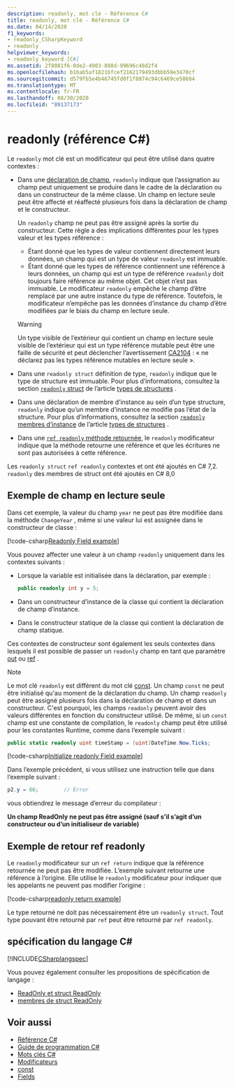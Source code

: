 ```yaml
---
description: readonly, mot clé - Référence C#
title: readonly, mot clé - Référence C#
ms.date: 04/14/2020
f1_keywords:
- readonly_CSharpKeyword
- readonly
helpviewer_keywords:
- readonly keyword [C#]
ms.assetid: 2f8081f6-0de2-4903-898d-99696c48d2f4
ms.openlocfilehash: b1bab5af18216fcef2162179493dbbb59e3470cf
ms.sourcegitcommit: d579fb5e4b46745fd0f1f8874c94c6469ce58604
ms.translationtype: MT
ms.contentlocale: fr-FR
ms.lasthandoff: 08/30/2020
ms.locfileid: "89137173"
---
```

# <a name="readonly-c-reference"></a>readonly (référence C#)

Le `readonly` mot clé est un modificateur qui peut être utilisé dans quatre contextes :

- Dans une [déclaration de champ](#readonly-field-example), `readonly` indique que l’assignation au champ peut uniquement se produire dans le cadre de la déclaration ou dans un constructeur de la même classe. Un champ en lecture seule peut être affecté et réaffecté plusieurs fois dans la déclaration de champ et le constructeur.
  
  Un `readonly` champ ne peut pas être assigné après la sortie du constructeur. Cette règle a des implications différentes pour les types valeur et les types référence :
  
  - Étant donné que les types de valeur contiennent directement leurs données, un champ qui est un type de valeur `readonly` est immuable.
  - Étant donné que les types de référence contiennent une référence à leurs données, un champ qui est un type de référence `readonly` doit toujours faire référence au même objet. Cet objet n’est pas immuable. Le modificateur `readonly` empêche le champ d’être remplacé par une autre instance du type de référence. Toutefois, le modificateur n’empêche pas les données d’instance du champ d’être modifiées par le biais du champ en lecture seule.

  > [!WARNING]
  > Un type visible de l’extérieur qui contient un champ en lecture seule visible de l’extérieur qui est un type référence mutable peut être une faille de sécurité et peut déclencher l’avertissement [CA2104](/visualstudio/code-quality/ca2104) : « ne déclarez pas les types référence mutables en lecture seule ».

- Dans une `readonly struct` définition de type, `readonly` indique que le type de structure est immuable. Pour plus d’informations, consultez la section [ `readonly` struct](../builtin-types/struct.md#readonly-struct) de l’article [types de structures](../builtin-types/struct.md) .
- Dans une déclaration de membre d’instance au sein d’un type structure, `readonly` indique qu’un membre d’instance ne modifie pas l’état de la structure. Pour plus d’informations, consultez la section [ `readonly` membres d’instance](../builtin-types/struct.md#readonly-instance-members) de l’article [types de structures](../builtin-types/struct.md) .
- Dans une [ `ref readonly` méthode retournée](#ref-readonly-return-example), le `readonly` modificateur indique que la méthode retourne une référence et que les écritures ne sont pas autorisées à cette référence.

Les `readonly struct` `ref readonly` contextes et ont été ajoutés en C# 7,2. `readonly` des membres de struct ont été ajoutés en C# 8,0

## <a name="readonly-field-example"></a>Exemple de champ en lecture seule

Dans cet exemple, la valeur du champ `year` ne peut pas être modifiée dans la méthode `ChangeYear` , même si une valeur lui est assignée dans le constructeur de classe :

[!code-csharp[Readonly Field example](snippets/ReadonlyKeywordExamples.cs#ReadonlyField)]

Vous pouvez affecter une valeur à un champ `readonly` uniquement dans les contextes suivants :

- Lorsque la variable est initialisée dans la déclaration, par exemple :

  ```csharp
  public readonly int y = 5;
  ```

- Dans un constructeur d’instance de la classe qui contient la déclaration de champ d’instance.
- Dans le constructeur statique de la classe qui contient la déclaration de champ statique.

Ces contextes de constructeur sont également les seuls contextes dans lesquels il est possible de passer un `readonly` champ en tant que paramètre [out](out-parameter-modifier.md) ou [ref](ref.md) .

> [!NOTE]
> Le mot clé `readonly` est différent du mot clé [const](const.md). Un champ `const` ne peut être initialisé qu'au moment de la déclaration du champ. Un champ `readonly` peut être assigné plusieurs fois dans la déclaration de champ et dans un constructeur. C'est pourquoi, les champs `readonly` peuvent avoir des valeurs différentes en fonction du constructeur utilisé. De même, si un `const` champ est une constante de compilation, le `readonly` champ peut être utilisé pour les constantes Runtime, comme dans l’exemple suivant :
>
> ```csharp
> public static readonly uint timeStamp = (uint)DateTime.Now.Ticks;
> ```

[!code-csharp[Initialize readonly Field example](snippets/ReadonlyKeywordExamples.cs#InitReadonlyField)]

Dans l’exemple précédent, si vous utilisez une instruction telle que dans l’exemple suivant :

```csharp
p2.y = 66;        // Error
```

vous obtiendrez le message d’erreur du compilateur :

**Un champ ReadOnly ne peut pas être assigné (sauf s’il s’agit d’un constructeur ou d’un initialiseur de variable)**

## <a name="ref-readonly-return-example"></a>Exemple de retour ref readonly

Le `readonly` modificateur sur un `ref return` indique que la référence retournée ne peut pas être modifiée. L’exemple suivant retourne une référence à l’origine. Elle utilise le `readonly` modificateur pour indiquer que les appelants ne peuvent pas modifier l’origine :

[!code-csharp[readonly return example](snippets/ReadonlyKeywordExamples.cs#ReadonlyReturn)]

Le type retourné ne doit pas nécessairement être un `readonly struct`. Tout type pouvant être retourné par `ref` peut être retourné par `ref readonly`.

## <a name="c-language-specification"></a>spécification du langage C#

[!INCLUDE[CSharplangspec](~/includes/csharplangspec-md.md)]

Vous pouvez également consulter les propositions de spécification de langage :

- [ReadOnly et struct ReadOnly](~/_csharplang/proposals/csharp-7.2/readonly-ref.md)
- [membres de struct ReadOnly](~/_csharplang/proposals/csharp-8.0/readonly-instance-members.md)

## <a name="see-also"></a>Voir aussi

- [Référence C#](../index.md)
- [Guide de programmation C#](../../programming-guide/index.md)
- [Mots clés C#](index.md)
- [Modificateurs](index.md)
- [const](const.md)
- [Fields](../../programming-guide/classes-and-structs/fields.md)
